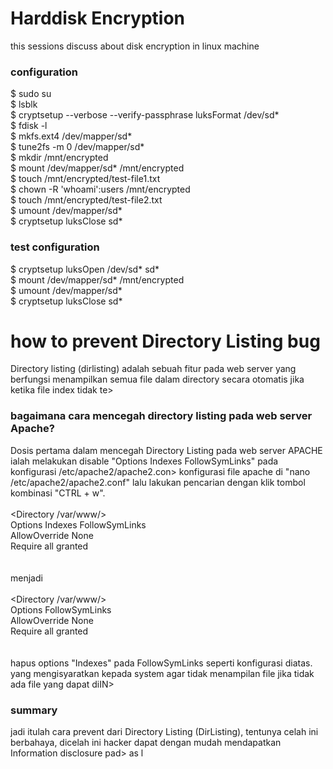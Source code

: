 # Harddisk Encryption
this sessions discuss about disk encryption in linux machine
### configuration
$ sudo su <br />
$ lsblk <br />
$ cryptsetup --verbose --verify-passphrase luksFormat /dev/sd* <br />
$ fdisk -l <br />
$ mkfs.ext4 /dev/mapper/sd* <br />
$ tune2fs -m 0 /dev/mapper/sd* <br />
$ mkdir /mnt/encrypted <br />
$ mount /dev/mapper/sd* /mnt/encrypted <br />
$ touch /mnt/encrypted/test-file1.txt <br />
$ chown -R 'whoami':users /mnt/encrypted <br />
$ touch /mnt/encrypted/test-file2.txt <br />
$ umount /dev/mapper/sd* <br />
$ cryptsetup luksClose sd* <br />

### test configuration
$ cryptsetup luksOpen /dev/sd* sd* <br />
$ mount /dev/mapper/sd* /mnt/encrypted <br />
$ umount /dev/mapper/sd* <br />
$ cryptsetup luksClose sd* <br />

# how to prevent Directory Listing bug
Directory listing (dirlisting) adalah sebuah fitur pada web server yang berfungsi menampilkan semua file dalam directory secara otomatis jika ketika file index tidak te>
### bagaimana cara mencegah directory listing pada web server Apache?
Dosis pertama dalam mencegah Directory Listing pada web server APACHE ialah melakukan disable "Options Indexes FollowSymLinks" pada konfigurasi /etc/apache2/apache2.con>
konfigurasi file apache di "nano /etc/apache2/apache2.conf" lalu lakukan pencarian dengan klik tombol kombinasi "CTRL + w". <br />
<br /><Directory /var/www/><br />
        Options Indexes FollowSymLinks <br />
        AllowOverride None <br />
        Require all granted <br />
</Directory> <br />
<br />
menjadi<br />
<br /><Directory /var/www/><br />
        Options FollowSymLinks <br />
        AllowOverride None <br />
        Require all granted <br />
</Directory> <br />
<br />
hapus options "Indexes" pada FollowSymLinks seperti konfigurasi diatas. yang mengisyaratkan kepada system agar tidak menampilan file jika tidak ada file yang dapat diIN>
<br />
### summary
jadi itulah cara prevent dari Directory Listing (DirListing), tentunya celah ini berbahaya, dicelah ini hacker dapat dengan mudah mendapatkan Information disclosure pad>
as l
